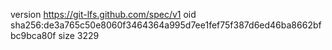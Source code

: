 version https://git-lfs.github.com/spec/v1
oid sha256:de3a765c50e8060f3464364a995d7ee1fef75f387d6ed46ba8662bfbc9bca80f
size 3229
